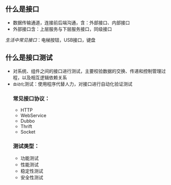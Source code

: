 ## 什么是接口
- 数据传输通道，连接前后端沟通，含：外部接口、内部接口
- 外部接口含：上层服务与下层服务接口，同级接口
  
*生活中常见接口*：电梯按钮，USB接口，键盘

## 什么是接口测试
- 对系统、组件之间的接口进行测试，主要校验数据的交换、传递和控制管理过程，以及相互逻辑依赖关系
- `自动化`测试：使用程序代替人力，对接口进行自动化验证测试
  ### 常见接口协议：
  - HTTP
  - WebService
  - Dubbo
  - Thrift
  - Socket
  ### 测试类型：
  - 功能测试
  - 性能测试
  - 稳定性测试
  - 安全性测试
